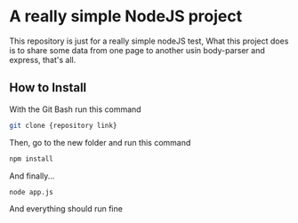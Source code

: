 # A really simple NodeJS project
This repository is just for a really simple nodeJS test, What this project does is to share some data from one page to another usin body-parser and express, that's all.

## How to Install

With the Git Bash run this command

```bash
git clone {repository link}
```

Then, go to the new folder and run this command

```bash
npm install
```

And finally...

```bash
node app.js
```

And everything should run fine